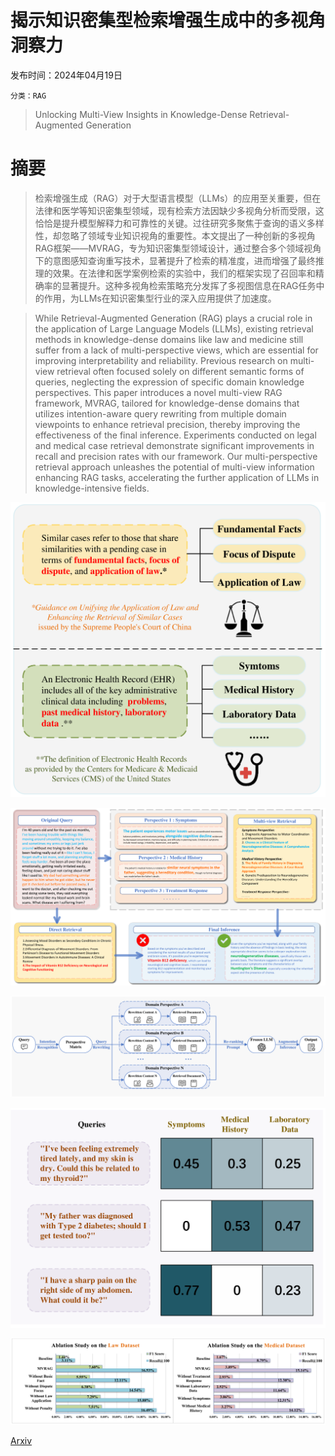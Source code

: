 # 揭示知识密集型检索增强生成中的多视角洞察力

发布时间：2024年04月19日

`分类：RAG`

> Unlocking Multi-View Insights in Knowledge-Dense Retrieval-Augmented Generation

# 摘要

> 检索增强生成（RAG）对于大型语言模型（LLMs）的应用至关重要，但在法律和医学等知识密集型领域，现有检索方法因缺少多视角分析而受限，这恰恰是提升模型解释力和可靠性的关键。过往研究多聚焦于查询的语义多样性，却忽略了领域专业知识视角的重要性。本文提出了一种创新的多视角RAG框架——MVRAG，专为知识密集型领域设计，通过整合多个领域视角下的意图感知查询重写技术，显著提升了检索的精准度，进而增强了最终推理的效果。在法律和医学案例检索的实验中，我们的框架实现了召回率和精确率的显著提升。这种多视角检索策略充分发挥了多视图信息在RAG任务中的作用，为LLMs在知识密集型行业的深入应用提供了加速度。

> While Retrieval-Augmented Generation (RAG) plays a crucial role in the application of Large Language Models (LLMs), existing retrieval methods in knowledge-dense domains like law and medicine still suffer from a lack of multi-perspective views, which are essential for improving interpretability and reliability. Previous research on multi-view retrieval often focused solely on different semantic forms of queries, neglecting the expression of specific domain knowledge perspectives. This paper introduces a novel multi-view RAG framework, MVRAG, tailored for knowledge-dense domains that utilizes intention-aware query rewriting from multiple domain viewpoints to enhance retrieval precision, thereby improving the effectiveness of the final inference. Experiments conducted on legal and medical case retrieval demonstrate significant improvements in recall and precision rates with our framework. Our multi-perspective retrieval approach unleashes the potential of multi-view information enhancing RAG tasks, accelerating the further application of LLMs in knowledge-intensive fields.

![揭示知识密集型检索增强生成中的多视角洞察力](../../../paper_images/2404.12879/x1.png)

![揭示知识密集型检索增强生成中的多视角洞察力](../../../paper_images/2404.12879/x2.png)

![揭示知识密集型检索增强生成中的多视角洞察力](../../../paper_images/2404.12879/x3.png)

![揭示知识密集型检索增强生成中的多视角洞察力](../../../paper_images/2404.12879/x4.png)

![揭示知识密集型检索增强生成中的多视角洞察力](../../../paper_images/2404.12879/x5.png)

[Arxiv](https://arxiv.org/abs/2404.12879)